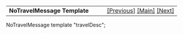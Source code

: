 ---
---
<table width="100%" data-border="0" data-cellspacing="0"
data-cellpadding="3" data-bgcolor="#C0C0C0">
<colgroup>
<col style="width: 50%" />
<col style="width: 50%" />
</colgroup>
<tbody>
<tr>
<td style="text-align: left;"><strong>NoTravelMessage Template<br />
</strong></td>
<td style="text-align: right;"><a
href="multiloctemplate.html">[Previous]</a> <a
href="generalintroduction.html">[Main]</a> <a
href="onewayroomconnectortemplate.html">[Next]</a></td>
</tr>
</tbody>
</table>

  
  
NoTravelMessage template "travelDesc";   
  
